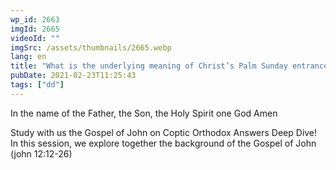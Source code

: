 ```yaml
---
wp_id: 2663
imgId: 2665
videoId: ""
imgSrc: /assets/thumbnails/2665.webp
lang: en
title: "What is the underlying meaning of Christ’s Palm Sunday entrance and the grain of wheat parable? by Fr. Gabriel Wissa"
pubDate: 2021-02-23T11:25:43
tags: ["dd"]
---
```


<p>In the name of the Father, the Son, the Holy Spirit one God Amen</p>
<p>Study with us the Gospel of John on Coptic Orthodox Answers Deep Dive! In this session, we explore together the background of the Gospel of John (john 12:12-26)</p>
